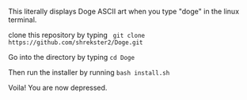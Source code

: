 This literally displays Doge ASCII art when you type "doge" in the linux terminal.

clone this repository by typing ``` git clone https://github.com/shrekster2/Doge.git```

Go into the directory by typing ```cd Doge```

Then run the installer by running ```bash install.sh```

Voila! You are now depressed.
